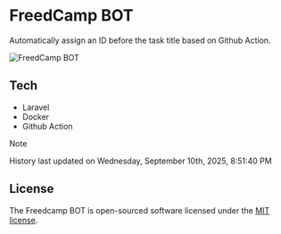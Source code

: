 # FreedCamp BOT

Automatically assign an ID before the task title based on Github Action.

![FreedCamp BOT](https://repository-images.githubusercontent.com/737932867/7d34798b-2680-471c-b089-a78a718d3d6a)

## Tech

- Laravel
- Docker
- Github Action

> [!NOTE]  
> History last updated on Wednesday, September 10th, 2025, 8:51:40 PM

## License

The Freedcamp BOT is open-sourced software licensed under the [MIT license](https://opensource.org/licenses/MIT).
